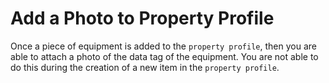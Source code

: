# Add a Photo to Property Profile

Once a piece of equipment is added to the `property profile`, then you
are able to attach a photo of the data tag of the equipment.  You
are not able to do this during the creation of a new item in the
`property profile`.

